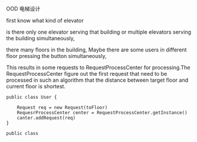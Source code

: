 

OOD 电梯设计

first know what kind of elevator

is there only one elevator serving that building or multiple elevators serving the building simultaneously,

there many floors in the building, Maybe there are some users in different floor pressing the button simultaneously,


This results in some requests to RequestProcessCenter for processing.The  RequestProcessCenter figure out the first request that need to be processed in such an algorithm that the distance between target floor and current floor is shortest.

```
public class User {

    Request req = new Request(toFloor)
    RequesrProcessCenter center = RequestProcessCenter.getInstance()
    canter.addRequest(req)
}

public class

```
